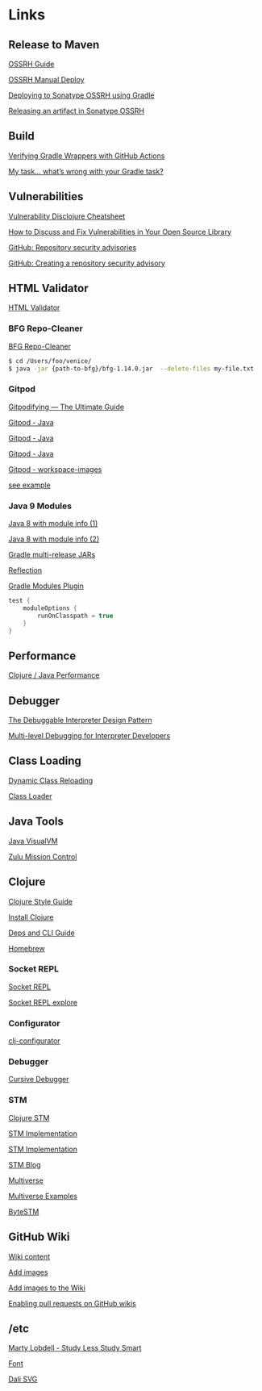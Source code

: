 # Links


## Release to Maven

[OSSRH Guide](https://central.sonatype.org/pages/ossrh-guide.html)

[OSSRH Manual Deploy](https://central.sonatype.org/pages/manual-staging-bundle-creation-and-deployment.html)

[Deploying to Sonatype OSSRH using Gradle](https://central.sonatype.org/pages/gradle.html)

[Releasing an artifact in Sonatype OSSRH](https://central.sonatype.org/pages/releasing-the-deployment.html)


## Build

[Verifying Gradle Wrappers with GitHub Actions](https://blog.gradle.org/gradle-wrapper-checksum-verification-github-action)

[My task… what’s wrong with your Gradle task?](https://blog.softwaremill.com/my-task-whats-wrong-with-your-gradle-task-82312100c595)


## Vulnerabilities

[Vulnerability Disclojure Cheatsheet](https://cheatsheetseries.owasp.org/cheatsheets/Vulnerability_Disclosure_Cheat_Sheet.html)

[How to Discuss and Fix Vulnerabilities in Your Open Source Library](https://www.lunasec.io/docs/blog/how-to-mitigate-open-source/)

[GitHub: Repository security advisories](https://docs.github.com/en/code-security/repository-security-advisories/about-coordinated-disclosure-of-security-vulnerabilities)

[GitHub: Creating a repository security advisory](https://docs.github.com/en/code-security/repository-security-advisories/creating-a-repository-security-advisory)


## HTML Validator

[HTML Validator](https://validator.w3.org/#validate_by_upload)


### BFG Repo-Cleaner

[BFG Repo-Cleaner](https://rtyley.github.io/bfg-repo-cleaner/)

```sh
$ cd /Users/foo/venice/
$ java -jar {path-to-bfg}/bfg-1.14.0.jar  --delete-files my-file.txt
```


### Gitpod

[Gitpodifying — The Ultimate Guide](https://www.gitpod.io/blog/gitpodify/)

[Gitpod - Java](https://www.gitpod.io/docs/languages/java)

[Gitpod - Java](https://github.com/redhat-developer/vscode-java/wiki/JDK-Requirements#java.configuration.runtimes)

[Gitpod - Java](https://hub.docker.com/r/gitpod/workspace-java-17)

[Gitpod - workspace-images](https://bytemeta.vip/index.php/repo/gitpod-io/workspace-images)

[see example](https://github.com/resilience4j/resilience4j/blob/master/.gitpod.yml)



### Java 9 Modules

[Java 8 with module info (1)](https://dzone.com/articles/building-java-6-8-libraries-for-jpms-in-gradle)

[Java 8 with module info (2)](https://stackoverflow.com/questions/55100737/compile-a-jdk-8-project-a-jdk-9-module-info-java-in-gradle)

[Gradle multi-release JARs](https://blog.gradle.org/mrjars)

[Reflection](https://www.sitepoint.com/reflection-vs-encapsulation-in-the-java-module-system/)

[Gradle Modules Plugin](https://github.com/java9-modularity/gradle-modules-plugin)

```groovy
test {
    moduleOptions {
        runOnClasspath = true
    }
}
```


## Performance

[Clojure / Java Performance](http://www.diva-portal.org/smash/get/diva2:1424342/FULLTEXT01.pdf)


## Debugger

[The Debuggable Interpreter Design Pattern](http://www.bergel.eu/download/papers/Berg07d-debugger.pdf)

[Multi-level Debugging for Interpreter Developers](http://abstraktor.github.io/images/posts/20160223%20Multi-level%20Debugging%20for%20Interpreter%20Developers%20AuthorsVersion.pdf)


## Class Loading

[Dynamic Class Reloading](http://tutorials.jenkov.com/java-reflection/dynamic-class-loading-reloading.html)

[Class Loader](https://medium.com/@isuru89/java-a-child-first-class-loader-cbd9c3d0305)


## Java Tools

[Java VisualVM](https://visualvm.github.io/download.html)

[Zulu Mission Control](https://www.azul.com/products/zulu-mission-control/)


## Clojure

[Clojure Style Guide](https://github.com/bbatsov/clojure-style-guide)

[Install Clojure](https://ericnormand.me/guide/how-to-install-clojure#mac-clojure)

[Deps and CLI Guide](https://clojure.org/guides/deps_and_cli)

[Homebrew](https://brew.sh/)


### Socket REPL

[Socket REPL](https://clojure.org/reference/repl_and_main)

[Socket REPL explore](https://oli.me.uk/exploring-repl-tooling-with-prepl/)


### Configurator

[clj-configurator](https://github.com/unrelentingtech/clj-configurator)


### Debugger

[Cursive Debugger](https://www.youtube.com/watch?v=ql77RwhcCK0)


### STM

[Clojure STM](https://clojure.org/reference/refs)

[STM Implementation](https://soft.vub.ac.be/~tvcutsem/talks/presentations/STM-in-Clojure.pdf)

[STM Implementation](https://github.com/tvcutsem/stm-in-clojure)

[STM Blog](https://sw1nn.com/blog/2012/04/11/clojure-stm-what-why-how/)

[Multiverse](https://github.com/pveentjer/Multiverse)

[Multiverse Examples](https://javacreed.com/software-transactional-memory-example-using-multiverse)

[ByteSTM](http://www.hydravm.org/hydra/chrome/site/pub/ByteSTM_tech.pdf)


## GitHub Wiki

[Wiki content](https://docs.github.com/en/free-pro-team@latest/github/building-a-strong-community/editing-wiki-content)

[Add images](http://mikehadlow.blogspot.com/2014/03/how-to-add-images-to-github-wiki.html?m=1)

[Add images to the Wiki](https://github.com/RWTH-EBC/AixLib/wiki/How-to:-Add-images-to-the-Wiki)

[Enabling pull requests on GitHub wikis](https://www.growingwiththeweb.com/2016/07/enabling-pull-requests-on-github-wikis.html)

## /etc

[Marty Lobdell - Study Less Study Smart](https://www.youtube.com/watch?v=IlU-zDU6aQ0)

[Font](https://fonts.google.com/specimen/Audiowide)

[Dali SVG](https://github.com/stathissideris/dali)
